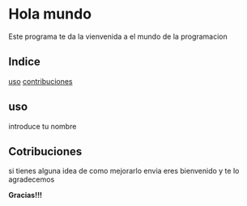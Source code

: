 # Hola mundo

Este programa te da la vienvenida a el mundo de la programacion
## Indice
[uso](#uso)
[contribuciones](#contribuciones)
## uso
introduce tu nombre
## Cotribuciones
si tienes alguna idea de como mejorarlo envia eres bienvenido y te lo agradecemos



**Gracias!!!**
